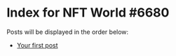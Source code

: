 # Index for NFT World #6680
Posts will be displayed in the order below:

- [Your first post](./001-first.md)

